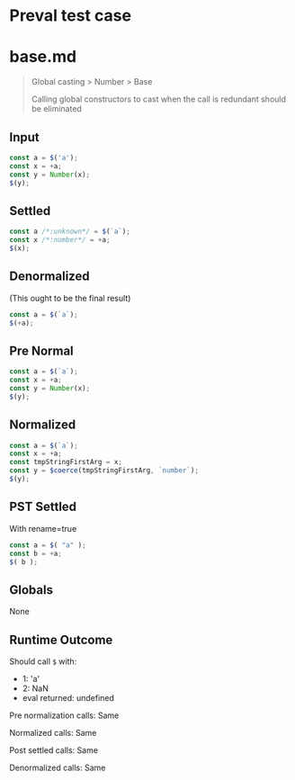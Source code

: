 # Preval test case

# base.md

> Global casting > Number > Base
>
> Calling global constructors to cast when the call is redundant should be eliminated

## Input

`````js filename=intro
const a = $('a');
const x = +a;
const y = Number(x);
$(y);
`````

## Settled


`````js filename=intro
const a /*:unknown*/ = $(`a`);
const x /*:number*/ = +a;
$(x);
`````

## Denormalized
(This ought to be the final result)

`````js filename=intro
const a = $(`a`);
$(+a);
`````

## Pre Normal


`````js filename=intro
const a = $(`a`);
const x = +a;
const y = Number(x);
$(y);
`````

## Normalized


`````js filename=intro
const a = $(`a`);
const x = +a;
const tmpStringFirstArg = x;
const y = $coerce(tmpStringFirstArg, `number`);
$(y);
`````

## PST Settled
With rename=true

`````js filename=intro
const a = $( "a" );
const b = +a;
$( b );
`````

## Globals

None

## Runtime Outcome

Should call `$` with:
 - 1: 'a'
 - 2: NaN
 - eval returned: undefined

Pre normalization calls: Same

Normalized calls: Same

Post settled calls: Same

Denormalized calls: Same
